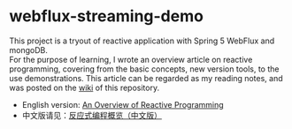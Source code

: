 # webflux-streaming-demo
This project is a tryout of reactive application with Spring 5 WebFlux and mongoDB.  
For the purpose of learning, I wrote an overview article on reactive programming, covering from the basic concepts, new version tools, to the use demonstrations.
This article can be regarded as my reading notes, and was posted on the [wiki](https://github.com/ZhongyangMA/webflux-streaming-demo/wiki) of this repository.  
 - English version: [An Overview of Reactive Programming](https://github.com/ZhongyangMA/webflux-streaming-demo/wiki/An-Overview-of-Reactive-Programming)  
 - 中文版请见：[反应式编程概览（中文版）](https://github.com/ZhongyangMA/webflux-streaming-demo/wiki/%E5%8F%8D%E5%BA%94%E5%BC%8F%E7%BC%96%E7%A8%8B%E6%A6%82%E8%A7%88%EF%BC%88%E4%B8%AD%E6%96%87%E7%89%88%EF%BC%89)  
